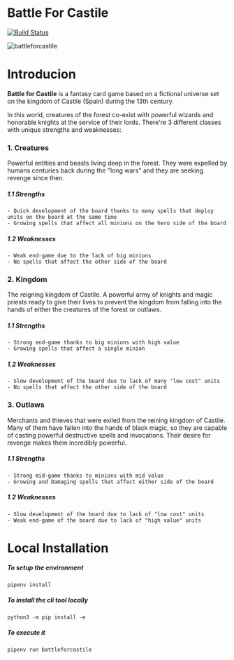 # Battle For Castile

[![Build Status](https://dev.azure.com/javidgon/Battleforcastile/_apis/build/status/battleforcastile.battleforcastile?branchName=master)](https://dev.azure.com/javidgon/Battleforcastile/_build/latest?definitionId=6&branchName=master)

![battleforcastile](https://user-images.githubusercontent.com/539530/130044295-39638bcd-3055-4dde-a457-b2753edb0376.png)

#  Introducion
**Battle for Castile** is a fantasy card game based on a fictional universe set on the kingdom of Castile (Spain)
during the 13th century.

In this world, creatures of the forest co-exist with powerful wizards and honorable knights at the service of their lords.
There're 3 different classes with unique strengths and weaknesses:

### 1. Creatures
Powerful entities and beasts living deep in the forest. They were expelled by humans centuries back during the "long wars" 
and they are seeking revenge since then.
##### 1.1 Strengths
    - Quick development of the board thanks to many spells that deploy units on the board at the same time
    - Growing spells that affect all minions on the hero side of the board

##### 1.2 Weaknesses
    - Weak end-game due to the lack of big minions
    - No spells that affect the other side of the board

### 2. Kingdom
The reigning kingdom of Castile. A powerful army of knights and magic priests ready to give their lives to prevent
the kingdom from falling into the hands of either the creatures of the forest or outlaws.
##### 1.1 Strengths
    - Strong end-game thanks to big minions with high value
    - Growing spells that affect a single minion

##### 1.2 Weaknesses
    - Slow development of the board due to lack of many "low cost" units
    - No spells that affect the other side of the board


### 3. Outlaws
Merchants and thieves that were exiled from the reining kingdom of Castile. Many of them have fallen into the hands of black magic,
so they are capable of casting powerful destructive spells and invocations. Their desire for revenge makes them incredibly powerful.
##### 1.1 Strengths
    - Strong mid-game thanks to minions with mid value
    - Growing and Damaging spells that affect either side of the board

##### 1.2 Weaknesses
    - Slow development of the board due to lack of "low cost" units
    - Weak end-game of the board due to lack of "high value" units


# Local Installation

##### To setup the environment
```
pipenv install
```

##### To install the cli tool locally
```
python3 -m pip install -e
```

##### To execute it
```
pipenv run battleforcastile
```

